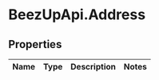 # BeezUpApi.Address

## Properties
Name | Type | Description | Notes
------------ | ------------- | ------------- | -------------


